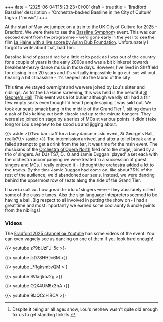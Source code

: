 +++
date = '2025-06-04T15:23:23+01:00'
draft = true
title = 'Bradford Bassline'
description = 'Orchestra-backed Bassline in the City of Culture'
tags = ["music"]
+++

At the start of May we jumped on a train to the UK City of Culture for 2025 - Bradford. We were there to see the [Bassline Symphony](https://bradford2025.co.uk/event/bassline-symphony/) event. This was our second event from the programme - we'd gone early in the year to see the film [La Haine with a live score by Asian Dub Foundation](https://bradford2025.co.uk/event/la-haine-live/). Unfortunately I forgot to write about that, bad Tim.

Bassline kind of passed me by a little at its peak as I was out of the country for a couple of years in the early 2000s and was a bit blinkered towards breakbeat-heavy dance music in those days. However, I've lived in Sheffield for closing in on 20 years and it's virtually impossible to go `out out` without hearing a bit of bassline - it's seeped into the fabric of the city.

This time we stayed overnight and we were joined by Lou's sister and niblings. As for the La Haine screening, this was held in the beautiful [St George's Hall](https://www.bradford-theatres.co.uk/st-georges-hall). This event was a lot busier although weirdly still had a fair few empty seats even though I'd heard people saying it was sold out. We took our seats smack bang in the middle of the Grand Tier [^seated], sitting down to a pair of DJs belting out both classic and up to the minute bangers. They were also joined on stage by a series of MCs at various points. It didn't take long for Lou's nephew to be stood up and jigging about.

{{< aside >}}Two bar staff for a busy dance music event, St George's Hall, really?{{< /aside >}} 
The intermission arrived, and after a toilet break and a failed attempt to get a drink from the bar, it was time for the main event. The musicians of the [Orchestra of Opera North](https://www.operanorth.co.uk/) filed onto the stage, joined by a trio of singers. As DJs TS7, DJ Q and Jamie Duggan 'played' a set each with the orchestra accompanying we were treated to a succession of guest singers and MCs. I really enjoyed it - I thought the orchestra added a lot to the tracks. By the time Jamie Duggan had come on, like about 75% of the rest of the audience, we'd abandoned our seats. Instead, we were dancing behind the uppermost row of seats along the side of the Grand Tier.

I have to call out how great the trio of singers were - they absolutely nailed some of the classic tunes. Also the sign language interpreters seemed to be having a ball. Big respect to all involved in putting the show on - I had a great time and most importantly we earned some cool aunty & uncle points from the niblings!

### Videos

The [Bradford 2025 channel on Youtube](https://www.youtube.com/@Bradford_2025) has some videos of the event. You can even vaguely see us dancing on one of them if you look hard enough!

{{< youtube zP9bUzFU-5c >}}


{{< youtube jbD78HH0c6M >}}


{{< youtube _7RgksmbvQM >}}


{{< youtube SVIarjkoa2g >}}


{{< youtube GQX4UM6x3hA >}}


{{< youtube 9fJQCcHIBCA >}}

[^seated]: Despite it being an all ages show, Lou's nephew wasn't quite old enough for us to get standing tickets.